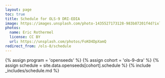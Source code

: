```yaml
---
layout: page
toc: true
title: Schedule for OLS-9 DRI-EDIA
image: https://images.unsplash.com/photo-1435527173128-983b87201f4d?ixlib=rb-1.2.1&ixid=eyJhcHBfaWQiOjEyMDd9&auto=format&fit=crop&w=1047&q=80
photos:
  name: Eric Rothermel
  license: CC BY
  url: https://unsplash.com/photos/FoKO4DpXamQ
redirect_from: /ols-8/schedule
---
```


{% assign program = 'openseeds' %}
{% assign cohort = 'ols-9-dra' %}
{% assign schedule = site.data.openseeds[cohort].schedule %}
{% include _includes/schedule.md %}
